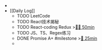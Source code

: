 -
- [[Daily Log]]
	- TODO LeetCode
	- TODO React技术揭秘
	- TODO React-coding Redux >[🍅🍅 50min](#agenda-pomo://?t=f-1689863675826-1500%2Cf-1689865996423-1500)
	- TODO JS、TS、Regex练习
	- DONE Promise A+ #milestone >[🍅 25min](#agenda-pomo://?t=f-1689827894944-1500)
	-